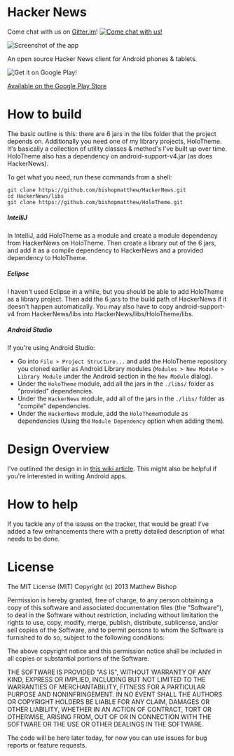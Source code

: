 Hacker News
==========

Come chat with us on [Gitter.im](https://gitter.im/bishopmatthew/HackerNews)!
[![Come chat with us!](https://badges.gitter.im/bishopmatthew/HackerNews.png)](https://gitter.im/bishopmatthew/HackerNews)

![Screenshot of the app](http://i.imgur.com/XxS04KP.png)

An open source Hacker News client for Android phones & tablets.

![Get it on Google Play!](https://developer.android.com/images/brand/en_generic_rgb_wo_60.png)

[Available on the Google Play Store](https://play.google.com/store/apps/details?id=com.airlocksoftware.hackernews)

# How to build

The basic outline is this: there are 6 jars in the libs folder that the project depends on. Additionally you need one of my library projects, HoloTheme. It's basically a collection of utility classes & method's I've built up over time. HoloTheme also has a dependency on android-support-v4.jar (as does HackerNews).

To get what you need, run these commands from a shell:
```
git clone https://github.com/bishopmatthew/HackerNews.git
cd HackerNews/libs
git clone https://github.com/bishopmatthew/HoloTheme.git
```
##### IntelliJ
In IntelliJ, add HoloTheme as a module and create a module dependency from HackerNews on HoloTheme. Then create a library out of the 6 jars, and add it as a compile dependency to HackerNews and a provided dependency to HoloTheme.

##### Eclipse
I haven't used Eclipse in a while, but you should be able to add HoloTheme as a library project. Then add the 6 jars to the build path of HackerNews if it doesn't happen automatically. You may also have to copy android-support-v4 from HackerNews/libs into HackerNews/libs/HoloTheme/libs.

##### Android Studio
If you're using Android Studio:
- Go into `File > Project Structure...` and add the HoloTheme repository you cloned earlier as Android Library modules (`Modules > New Module > Library Module` under the Android section in the `New Module` dialog).
- Under the `HoloTheme` module, add all the jars in the `./libs/` folder as "provided" dependencies.
- Under the `HackerNews` module, add all of the jars in the `./libs/` folder as "compile" dependencies.
- Under the `HackerNews` module, add the `HoloTheme`module as dependencies (Using the `Module Dependency` option when adding them).

# Design Overview

I've outlined the design in in [this wiki article](https://github.com/bishopmatthew/HackerNews/wiki/Design-Overview). This might also be helpful if you're interested in writing Android apps.

# How to help

If you tackle any of the issues on the tracker, that would be great! I've added a few enhancements there with a pretty detailed description of what needs to be done.

# License

The MIT License (MIT)
Copyright (c) 2013 Matthew Bishop

Permission is hereby granted, free of charge, to any person obtaining a copy of this software and associated documentation files (the "Software"), to deal in the Software without restriction, including without limitation the rights to use, copy, modify, merge, publish, distribute, sublicense, and/or sell copies of the Software, and to permit persons to whom the Software is furnished to do so, subject to the following conditions:

The above copyright notice and this permission notice shall be included in all copies or substantial portions of the Software.

THE SOFTWARE IS PROVIDED "AS IS", WITHOUT WARRANTY OF ANY KIND, EXPRESS OR IMPLIED, INCLUDING BUT NOT LIMITED TO THE WARRANTIES OF MERCHANTABILITY, FITNESS FOR A PARTICULAR PURPOSE AND NONINFRINGEMENT. IN NO EVENT SHALL THE AUTHORS OR COPYRIGHT HOLDERS BE LIABLE FOR ANY CLAIM, DAMAGES OR OTHER LIABILITY, WHETHER IN AN ACTION OF CONTRACT, TORT OR OTHERWISE, ARISING FROM, OUT OF OR IN CONNECTION WITH THE SOFTWARE OR THE USE OR OTHER DEALINGS IN THE SOFTWARE.


The code will be here later today, for now you can use issues for bug reports or feature requests.
